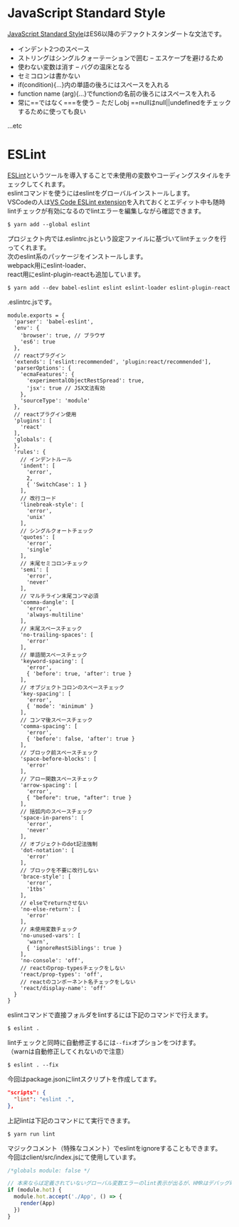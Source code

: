 # JavaScript Standard Style

[JavaScript Standard Style](https://standardjs.com/)はES6以降のデファクトスタンダートな文法です。

* インデント2つのスペース 
* ストリングはシングルクォーテーションで囲む – エスケープを避けるため
* 使わない変数は消す – バグの温床となる
* セミコロンは書かない
* if(condition){...}内の単語の後ろにはスペースを入れる
* function name (arg){...}でfunctionの名前の後ろにはスペースを入れる
* 常に==ではなく===を使う – ただしobj ==nullはnull||undefinedをチェックするために使っても良い

...etc

# ESLint

[ESLint](https://eslint.org/)というツールを導入することで未使用の変数やコーディングスタイルをチェックしてくれます。  
eslintコマンドを使うにはeslintをグローバルインストールします。  
VSCodeの人は[VS Code ESLint extension](https://marketplace.visualstudio.com/items?itemName=dbaeumer.vscode-eslint#overview)を入れておくとエディット中も随時lintチェックが有効になるのでlintエラーを編集しながら確認できます。  

```
$ yarn add --global eslint
```

プロジェクト内では.eslintrc.jsという設定ファイルに基づいてlintチェックを行ってくれます。  
次のeslint系のパッケージをインストールします。  
webpack用にeslint-loader、  
react用にeslint-plugin-reactも追加しています。  

```
$ yarn add --dev babel-eslint eslint eslint-loader eslint-plugin-react
```

.eslintrc.jsです。

```
module.exports = {
  'parser': 'babel-eslint',
  'env': {
    'browser': true, // ブラウザ
    'es6': true
  },
  // reactプラグイン
  'extends': ['eslint:recommended', 'plugin:react/recommended'],
  'parserOptions': {
    'ecmaFeatures': {
      'experimentalObjectRestSpread': true,
      'jsx': true // JSX文法有効
    },
    'sourceType': 'module'
  },
  // reactプラグイン使用
  'plugins': [
    'react'
  ],
  'globals': {
  },
  'rules': {
    // インデントルール
    'indent': [
      'error',
      2,
      { 'SwitchCase': 1 }
    ],
    // 改行コード
    'linebreak-style': [
      'error',
      'unix'
    ],
    // シングルクォートチェック
    'quotes': [
      'error',
      'single'
    ],
    // 末尾セミコロンチェック
    'semi': [
      'error',
      'never'
    ],
    // マルチライン末尾コンマ必須
    'comma-dangle': [
      'error',
      'always-multiline'
    ],
    // 末尾スペースチェック
    'no-trailing-spaces': [
      'error'
    ],
    // 単語間スペースチェック
    'keyword-spacing': [
      'error',
      { 'before': true, 'after': true }
    ],
    // オブジェクトコロンのスペースチェック
    'key-spacing': [
      'error',
      { 'mode': 'minimum' }
    ],
    // コンマ後スペースチェック
    'comma-spacing': [
      'error',
      { 'before': false, 'after': true }
    ],
    // ブロック前スペースチェック
    'space-before-blocks': [
      'error'
    ],
    // アロー関数スペースチェック
    'arrow-spacing': [
      'error',
      { "before": true, "after": true }
    ],
    // 括弧内のスペースチェック
    'space-in-parens': [
      'error',
      'never'
    ],
    // オブジェクトのdot記法強制
    'dot-notation': [
      'error'
    ],
    // ブロックを不要に改行しない
    'brace-style': [
      'error',
      '1tbs'
    ],
    // elseでreturnさせない
    'no-else-return': [
      'error'
    ],
    // 未使用変数チェック
    'no-unused-vars': [
      'warn',
      { 'ignoreRestSiblings': true }
    ],
    'no-console': 'off',
    // reactのprop-typesチェックをしない
    'react/prop-types': 'off',
    // reactのコンポーネント名チェックをしない
    'react/display-name': 'off'
  }
}
```

eslintコマンドで直接フォルダをlintするには下記のコマンドで行えます。  

```
$ eslint .
```

lintチェックと同時に自動修正するには`--fix`オプションをつけます。  
（warnは自動修正してくれないので注意）  

```
$ eslint . --fix
```

今回はpackage.jsonにlintスクリプトを作成してます。

```package.json
"scripts": {
  "lint": "eslint .",
},
```

上記lintは下記のコマンドにて実行できます。  

```
$ yarn run lint
```

マジックコメント（特殊なコメント）でeslintをignoreすることもできます。  
今回はclient/src/index.jsにて使用しています。  

```client/src/index.js
/*globals module: false */

// 本来ならば定義されていないグローバル変数エラーのlint表示が出るが、HMRはデバッグ時のみ有効なので無視したい
if (module.hot) {
  module.hot.accept('./App', () => {
    render(App)
  })
}
```